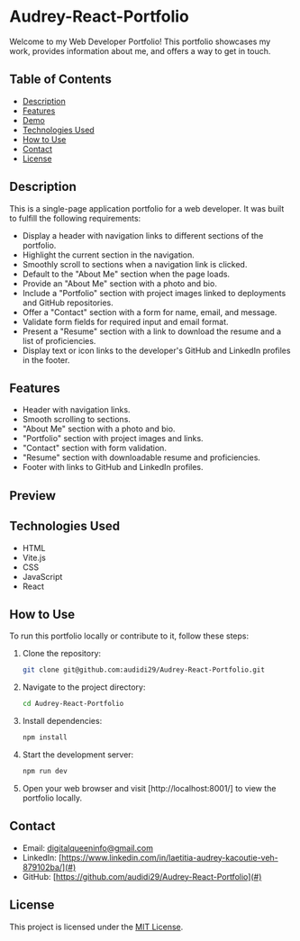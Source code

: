 # Audrey-React-Portfolio

Welcome to my Web Developer Portfolio! This portfolio showcases my work, provides information about me, and offers a way to get in touch.

## Table of Contents
- [Description](#description)
- [Features](#features)
- [Demo](#demo)
- [Technologies Used](#technologies-used)
- [How to Use](#how-to-use)
- [Contact](#contact)
- [License](#license)

## Description

This is a single-page application portfolio for a web developer. It was built to fulfill the following requirements:

- Display a header with navigation links to different sections of the portfolio.
- Highlight the current section in the navigation.
- Smoothly scroll to sections when a navigation link is clicked.
- Default to the "About Me" section when the page loads.
- Provide an "About Me" section with a photo and bio.
- Include a "Portfolio" section with project images linked to deployments and GitHub repositories.
- Offer a "Contact" section with a form for name, email, and message.
- Validate form fields for required input and email format.
- Present a "Resume" section with a link to download the resume and a list of proficiencies.
- Display text or icon links to the developer's GitHub and LinkedIn profiles in the footer.

## Features

- Header with navigation links.
- Smooth scrolling to sections.
- "About Me" section with a photo and bio.
- "Portfolio" section with project images and links.
- "Contact" section with form validation.
- "Resume" section with downloadable resume and proficiencies.
- Footer with links to GitHub and LinkedIn profiles.

## Preview



## Technologies Used

- HTML
- Vite.js
- CSS
- JavaScript
- React

## How to Use

To run this portfolio locally or contribute to it, follow these steps:

1. Clone the repository:

   ```bash
   git clone git@github.com:audidi29/Audrey-React-Portfolio.git
   ```

2. Navigate to the project directory:

   ```bash
   cd Audrey-React-Portfolio
   ```

3. Install dependencies:

   ```bash
   npm install
   ```

4. Start the development server:

   ```bash
   npm run dev
   ```

5. Open your web browser and visit [http://localhost:8001/] to view the portfolio locally.

## Contact

- Email: digitalqueeninfo@gmail.com
- LinkedIn: [https://www.linkedin.com/in/laetitia-audrey-kacoutie-veh-879102ba/](#)
- GitHub: [https://github.com/audidi29/Audrey-React-Portfolio](#)

## License

This project is licensed under the [MIT License](LICENSE).
